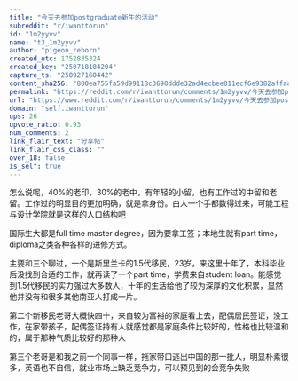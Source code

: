 ```yaml
---
title: "今天去参加postgraduate新生的活动"
subreddit: "r/iwanttorun"
id: "1m2yyvv"
name: "t3_1m2yyvv"
author: "pigeon_reborn"
created_utc: 1752835324
created_key: "250718104204"
capture_ts: "250927160442"
content_sha256: "800ea755fa59d99118c3690ddde32ad4ecbee811ecf6e9382affaa3862217426"
permalink: "https://reddit.com/r/iwanttorun/comments/1m2yyvv/今天去参加postgraduate新生的活动/"
url: "https://www.reddit.com/r/iwanttorun/comments/1m2yyvv/今天去参加postgraduate新生的活动/"
domain: "self.iwanttorun"
ups: 26
upvote_ratio: 0.93
num_comments: 2
link_flair_text: "分享帖"
link_flair_css_class: ""
over_18: false
is_self: true
---
```


怎么说呢，40%的老印，30%的老中，有年轻的小留，也有工作过的中留和老留。工作过的明显目的更加明确，就是拿身份。白人一个手都数得过来，可能工程与设计学院就是这样的人口结构吧

国际生大都是full time master degree，因为要拿工签；本地生就有part
time，diploma之类各种各样的进修方式。

主要和三个聊过，一个是斯里兰卡的1.5代移民，23岁，来这里十年了，本科毕业后没找到合适的工作，就再读了一个part
time，学费来自student
loan。能感觉到1.5代移民的实力强过大多数人，十年的生活给他了较为深厚的文化积累，显然他并没有和很多其他南亚人打成一片。

第二个新移民老哥大概快四十，来自较为富裕的家庭看上去，配偶居民签证，没工作，在家带孩子，配偶签证持有人就感觉都是家庭条件比较好的，性格也比较温和的，属于那种气质比较好的那种人

第三个老哥是和我之前一个同事一样，拖家带口逃出中国的那一批人，明显朴素很多，英语也不自信，就业市场上缺乏竞争力，可以预见到的会竞争失败
